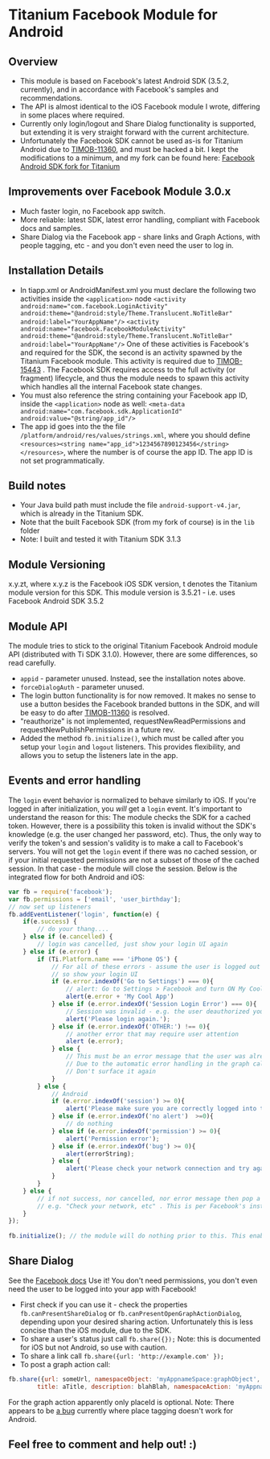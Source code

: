 Titanium Facebook Module for Android
=====================================

Overview
------------
* This module is based on Facebook's latest Android SDK (3.5.2, currently), and in accordance with Facebook's samples and recommendations.
* The API is almost identical to the iOS Facebook module I wrote, differing in some places where required.
* Currently only login/logout and Share Dialog functionality is supported, but extending it is very straight forward with the current architecture.
* Unfortunately the Facebook SDK cannot be used as-is for Titanium Android due to [TIMOB-11360](https://jira.appcelerator.org/browse/TIMOB-11360), and must be hacked a bit.
I kept the modifications to a minimum, and my fork can be found here: [Facebook Android SDK fork for Titanium](https://github.com/mokesmokes/facebook-android-sdk)

Improvements over Facebook Module 3.0.x
---------------------------------------
* Much faster login, no Facebook app switch.
* More reliable: latest SDK, latest error handling, compliant with Facebook docs and samples.
* Share Dialog via the Facebook app - share links and Graph Actions, with people tagging, etc - and you don't even need the user to log in.

Installation Details
--------------------
* In tiapp.xml or AndroidManifest.xml you must declare the following two activities inside the `<application>` node
`<activity android:name="com.facebook.LoginActivity" android:theme="@android:style/Theme.Translucent.NoTitleBar" android:label="YourAppName"/>`
`<activity android:name="facebook.FacebookModuleActivity" android:theme="@android:style/Theme.Translucent.NoTitleBar" android:label="YourAppName"/>`
One of these activities is Facebook's and required for the SDK, the second is an activity spawned by the Titanium Facebook module.
This activity is required due to [TIMOB-15443](https://jira.appcelerator.org/browse/TIMOB-15443) . The Facebook SDK requires access
to the full activity (or fragment) lifecycle, and thus the module needs to spawn this activity which handles all the internal Facebook state changes.
* You must also reference the string containing your Facebook app ID, inside the `<application>` node as well: 
`<meta-data android:name="com.facebook.sdk.ApplicationId" android:value="@string/app_id"/>`
* The app id goes into the the file `/platform/android/res/values/strings.xml`, where you should define
`<resources><string name="app_id">1234567890123456</string></resources>`, where the number is of course the app ID. The app ID is not set programmatically.

Build notes
------------
* Your Java build path must include the file `android-support-v4.jar`, which is already in the Titanium SDK.
* Note that the built Facebook SDK (from my fork of course) is in the `lib` folder
* Note: I built and tested it with Titanium SDK 3.1.3

Module Versioning
-----------------

x.y.zt, where x.y.z is the Facebook iOS SDK version, t denotes the Titanium module version for this SDK.
This module version is 3.5.21 - i.e. uses Facebook Android SDK 3.5.2

Module API
----------

The module tries to stick to the original Titanium Facebook Android module API (distributed with Ti SDK 3.1.0).
However, there are some differences, so read carefully.

*	`appid` - parameter unused. Instead, see the installation notes above.
*	`forceDialogAuth` - parameter unused.
*	The login button functionality is for now removed. It makes no sense to use a button besides the Facebook branded buttons in the SDK, and will be easy to do after [TIMOB-11360](https://jira.appcelerator.org/browse/TIMOB-11360) is resolved. 
*	"reauthorize" is not implemented, requestNewReadPermissions and requestNewPublishPermissions in a future rev.
*	Added the method `fb.initialize()`, which must be called after you setup your `login` and `logout` listeners. 
This provides flexibility, and allows you to setup the listeners late in the app. 

Events and error handling
-------------------------

The `login` event behavior is normalized to behave similarly to iOS. If you're logged in after initialization,
you *will* get a `login` event. It's important to understand the reason for this: The module checks the SDK for a cached token.
However, there is a possibility this token is invalid without the SDK's knowledge (e.g. the user changed her password, etc).
Thus, the only way to verify the token's and session's validity is to make a call to Facebook's servers. 
You will not get the `login` event if there was no cached session, or if your initial requested permissions are not a subset of those of the cached session. 
In that case - the module will close the session. Below is the integrated flow for both Android and iOS:
```javascript
var fb = require('facebook');
var fb.permissions = ['email', 'user_birthday'];
// now set up listeners
fb.addEventListener('login', function(e) {
	if(e.success) {
		// do your thang.... 
	} else if (e.cancelled) {
		// login was cancelled, just show your login UI again
	} else if (e.error) {
		if (Ti.Platform.name === 'iPhone OS') {
			// For all of these errors - assume the user is logged out
			// so show your login UI
			if (e.error.indexOf('Go to Settings') === 0){
				// alert: Go to Settings > Facebook and turn ON My Cool App 
				alert(e.error + 'My Cool App')
			} else if (e.error.indexOf('Session Login Error') === 0){
				// Session was invalid - e.g. the user deauthorized your app, etc
				alert('Please login again.');
			} else if (e.error.indexOf('OTHER:') !== 0){
				// another error that may require user attention
				alert (e.error);
			} else {
				// This must be an error message that the user was already notified about
				// Due to the automatic error handling in the graph call
				// Don't surface it again
			}
		} else {
			// Android
			if (e.error.indexOf('session') >= 0){
				alert('Please make sure you are correctly logged into the Facebook app, and try again.');
			} else if (e.error.indexOf('no alert')  >=0){
				// do nothing
			} else if (e.error.indexOf('permission') >= 0){
				alert('Permission error');
			} else if (e.error.indexOf('bug') >= 0){
				alert(errorString);
			} else {
				alert('Please check your network connection and try again');
			}			
		}
	} else {
		// if not success, nor cancelled, nor error message then pop a generic message
		// e.g. "Check your network, etc" . This is per Facebook's instructions
	}
});
		
fb.initialize(); // the module will do nothing prior to this. This enabled you to set up listeners anywhere in the app		
```

Share Dialog
-------------

See the [Facebook docs](https://developers.facebook.com/docs/android/share-dialog/)
Use it! You don't need permissions, you don't even need the user to be logged into your app with Facebook!
*	First check if you can use it - check the properties `fb.canPresentShareDialog` or `fb.canPresentOpenGraphActionDialog`, depending upon your desired sharing action.
Unfortunately this is less concise than the iOS module, due to the SDK.
*	To share a user's status just call `fb.share({});` Note: this is documented for iOS but not Android, so use with caution.
*	To share a link call `fb.share({url: 'http://example.com' });`
*	To post a graph action call:

```javascript
fb.share({url: someUrl, namespaceObject: 'myAppnameSpace:graphObject', objectName: 'graphObject', imageUrl: someImageUrl, 
		title: aTitle, description: blahBlah, namespaceAction: 'myAppnameSpace:actionType', placeId: facebookPlaceId}`
```
For the graph action apparently only placeId is optional. Note: There appears to be [a bug](https://developers.facebook.com/bugs/363119770486799) currently where place tagging doesn't work for Android.


Feel free to comment and help out! :)
-------------------------------------
